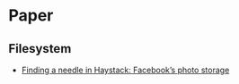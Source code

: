 # Paper

## Filesystem

- [Finding a needle in Haystack: Facebook’s photo storage](./filesystem/Haystack/)